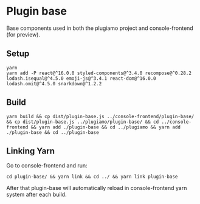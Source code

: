 # Plugin base

Base components used in both the plugiamo project and console-frontend (for preview).

## Setup

```
yarn
yarn add -P react@^16.0.0 styled-components@^3.4.0 recompose@^0.28.2 lodash.isequal@^4.5.0 emoji-js@^3.4.1 react-dom@^16.0.0 lodash.omit@^4.5.0 snarkdown@^1.2.2
```

## Build

```
yarn build && cp dist/plugin-base.js ../console-frontend/plugin-base/ && cp dist/plugin-base.js ../plugiamo/plugin-base/ && cd ../console-frontend && yarn add ./plugin-base && cd ../plugiamo && yarn add ./plugin-base && cd ../plugin-base
```

## Linking Yarn

Go to console-frontend and run:

```
cd plugin-base/ && yarn link && cd ../ && yarn link plugin-base
```

After that plugin-base will automatically reload in console-frontend yarn system after each build.
